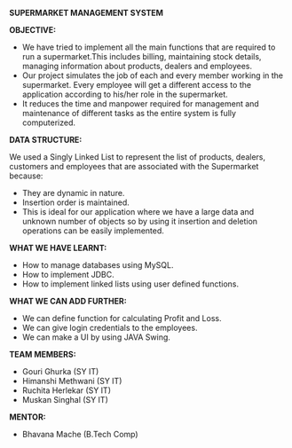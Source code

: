 **SUPERMARKET MANAGEMENT SYSTEM**

**OBJECTIVE:**

* We have tried to implement all the main functions that are required to run a supermarket.This includes billing, maintaining stock details, managing information about products,   dealers and employees. 
* Our project simulates the job of each and every member working in the supermarket. Every employee will get a different access to the application according to his/her role in     the supermarket.
* It reduces the time and manpower required for management and maintenance of different tasks as the entire system is fully computerized.

**DATA STRUCTURE:**

We used a Singly Linked List to represent the list of products, dealers, customers and employees that are associated with the Supermarket because:
* They are dynamic in nature.
* Insertion order is maintained.
* This is ideal for our application where we have a large data and unknown number of objects so by using it 
  insertion and deletion operations can be easily implemented.

 **WHAT WE HAVE LEARNT:**
 
 * How to manage databases using MySQL.
 * How to implement JDBC.
 * How to implement linked lists using user defined functions.
 
 **WHAT WE CAN ADD FURTHER:**
 
 * We can define function for calculating Profit and Loss.
 * We can give login credentials to the employees.
 * We can make a UI by using JAVA Swing. 
 
 **TEAM MEMBERS:**
 
 * Gouri Ghurka (SY IT)
 * Himanshi Methwani (SY IT)
 * Ruchita Herlekar (SY IT)
 * Muskan Singhal (SY IT)
 
 **MENTOR:**
 
 * Bhavana Mache (B.Tech Comp)
 
 
 


 


